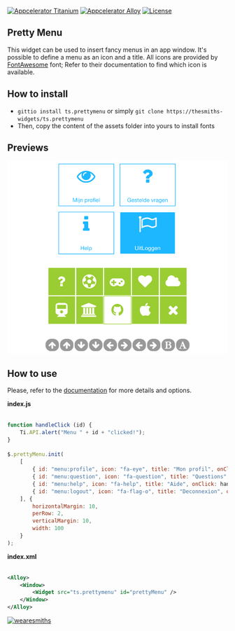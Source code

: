 [![Appcelerator
Titanium](http://www-static.appcelerator.com/badges/titanium-git-badge-sq.png)](http://appcelerator.com/titanium/)
[![Appcelerator
Alloy](http://www-static.appcelerator.com/badges/alloy-git-badge-sq.png)](http://appcelerator.com/alloy/)
[![License](http://img.shields.io/badge/license-Apache%202.0-blue.svg?style=flat)](http://choosealicense.com/licenses/apache-2.0/)

## Pretty Menu
This widget can be used to insert fancy menus in an app window. It's possible to define a menu as an
icon and a title. All icons are provided by [FontAwesome](https://fontawesome.io/icons) font; Refer
to their documentation to find which icon is available.

## How to install
- `gittio install ts.prettymenu` or simply `git clone https://thesmiths-widgets/ts.prettymenu`
- Then, copy the content of the assets folder into yours to install fonts

## Previews 

![screenshot](https://github.com/thesmiths-widgets/ts.prettymenu/blob/doc/images/screenshot.png)

## How to use
Please, refer to the [documentation](https://thesmiths-widgets.github.io/ts.prettymenu) for more
details and options.

**index.js**

```javascript

function handleClick (id) {
    Ti.API.alert("Menu " + id + "clicked!");
}

$.prettyMenu.init(
    [
        { id: "menu:profile", icon: "fa-eye", title: "Mon profil", onClick: handleClick },
        { id: "menu:question", icon: "fa-question", title: "Questions", onClick: handleClick },
        { id: "menu:help", icon: "fa-help", title: "Aide", onClick: handleClick },
        { id: "menu:logout", icon: "fa-flag-o", title: "Deconnexion", onClick: handleClick }
    ], {
        horizontalMargin: 10,
        perRow: 2,
        verticalMargin: 10,
        width: 100
    }
);

```

**index.xml**

```xml

<Alloy>
    <Window>
        <Widget src="ts.prettymenu" id="prettyMenu" />
    </Window>
</Alloy>

```

[![wearesmiths](http://wearesmiths.com/media/logoGitHub.png)](http://wearesmiths.com)
